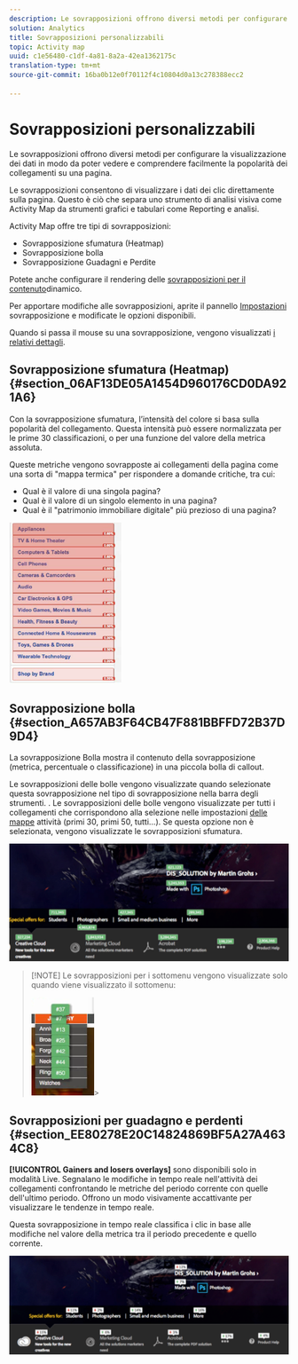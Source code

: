 ```yaml
---
description: Le sovrapposizioni offrono diversi metodi per configurare la visualizzazione dei dati in modo da poter vedere e comprendere facilmente la popolarità dei collegamenti su una pagina.
solution: Analytics
title: Sovrapposizioni personalizzabili
topic: Activity map
uuid: c1e56480-c1df-4a81-8a2a-42ea1362175c
translation-type: tm+mt
source-git-commit: 16ba0b12e0f70112f4c10804d0a13c278388ecc2

---
```



# Sovrapposizioni personalizzabili

Le sovrapposizioni offrono diversi metodi per configurare la visualizzazione dei dati in modo da poter vedere e comprendere facilmente la popolarità dei collegamenti su una pagina.

Le sovrapposizioni consentono di visualizzare i dati dei clic direttamente sulla pagina. Questo è ciò che separa uno strumento di analisi visiva come Activity Map da strumenti grafici e tabulari come Reporting e analisi.

Activity Map offre tre tipi di sovrapposizioni:

* Sovrapposizione sfumatura (Heatmap)
* Sovrapposizione bolla
* Sovrapposizione Guadagni e Perdite

Potete anche configurare il rendering delle [sovrapposizioni per il contenuto](/help/analyze/activity-map/activitymap-link-tracking/activitymap-stl-track-custom-elements.md)dinamico.

Per apportare modifiche alle sovrapposizioni, aprite il pannello [Impostazioni](/help/analyze/activity-map/activitymap-overlay-settings.md) sovrapposizione e modificate le opzioni disponibili.

Quando si passa il mouse su una sovrapposizione, vengono visualizzati [i relativi dettagli](/help/analyze/activity-map/activitymap-overlay-details.md).

## Sovrapposizione sfumatura (Heatmap) {#section_06AF13DE05A1454D960176CD0DA921A6}

Con la sovrapposizione sfumatura, l’intensità del colore si basa sulla popolarità del collegamento. Questa intensità può essere normalizzata per le prime 30 classificazioni, o per una funzione del valore della metrica assoluta.

Queste metriche vengono sovrapposte ai collegamenti della pagina come una sorta di "mappa termica" per rispondere a domande critiche, tra cui:

* Qual è il valore di una singola pagina?
* Qual è il valore di un singolo elemento in una pagina?
* Qual è il "patrimonio immobiliare digitale" più prezioso di una pagina?

![](assets/gradient.png)

## Sovrapposizione bolla {#section_A657AB3F64CB47F881BBFFD72B37D9D4}

La sovrapposizione Bolla mostra il contenuto della sovrapposizione (metrica, percentuale o classificazione) in una piccola bolla di callout.

Le sovrapposizioni delle bolle vengono visualizzate quando selezionate questa sovrapposizione nel tipo di sovrapposizione nella barra degli strumenti. . Le sovrapposizioni delle bolle vengono visualizzate per tutti i collegamenti che corrispondono alla selezione nelle impostazioni [delle mappe](/help/analyze/activity-map/activitymap-overlay-settings.md) attività (primi 30, primi 50, tutti...). Se questa opzione non è selezionata, vengono visualizzate le sovrapposizioni sfumatura.

![](assets/bubble_overlay.png)

> [!NOTE] Le sovrapposizioni per i sottomenu vengono visualizzate solo quando viene visualizzato il sottomenu:
>
>![](assets/bubbles_submenu.png)&gt;

## Sovrapposizioni per guadagno e perdenti {#section_EE80278E20C14824869BF5A27A4634C8}

**[!UICONTROL Gainers and losers overlays]** sono disponibili solo in modalità Live. Segnalano le modifiche in tempo reale nell'attività dei collegamenti confrontando le metriche del periodo corrente con quelle dell'ultimo periodo. Offrono un modo visivamente accattivante per visualizzare le tendenze in tempo reale.

Questa sovrapposizione in tempo reale classifica i clic in base alle modifiche nel valore della metrica tra il periodo precedente e quello corrente.

![](assets/gainers_losers.png)

